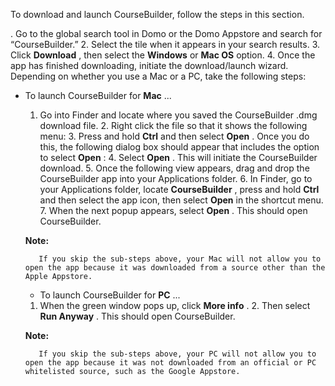 

To download and launch CourseBuilder, follow the steps in this section.

. Go to the global search tool in Domo or the Domo Appstore and search for “CourseBuilder.”
2. Select the tile when it appears in your search results.
3. Click
 **Download**
 , then select the
 **Windows**
 or
 **Mac OS**
 option.
4. Once the app has finished downloading, initiate the download/launch wizard. Depending on whether you use a Mac or a PC, take the following steps:

* To launch CourseBuilder for
	 **Mac**
	 ...

	1. Go into Finder and locate where you saved the CourseBuilder .dmg download file.
		2. Right click the file so that it shows the following menu:
		3. Press and hold
		 **Ctrl**
		 and then select
		 **Open**
		 . Once you do this, the following dialog box should appear that includes the option to select
		 **Open**
		 :
		4. Select
		 **Open**
		 . This will initiate the CourseBuilder download.
		5. Once the following view appears, drag and drop the CourseBuilder app into your Applications folder.
		6. In Finder, go to your Applications folder, locate
		 **CourseBuilder**
		 , press and hold
		 **Ctrl**
		 and then select the app icon, then select
		 **Open**
		 in the shortcut menu.
		7. When the next popup appears, select
		 **Open**
		 . This should open CourseBuilder.

	**Note:**


		 If you skip the sub-steps above, your Mac will not allow you to open the app because it was downloaded from a source other than the Apple Appstore.
	* To launch CourseBuilder for
	 **PC**
	 ...

	1. When the green window pops up, click
		 **More info**
		 .
		2. Then select
		 **Run Anyway**
		 . This should open CourseBuilder.

	**Note:**


		 If you skip the sub-steps above, your PC will not allow you to open the app because it was not downloaded from an official or PC whitelisted source, such as the Google Appstore.


